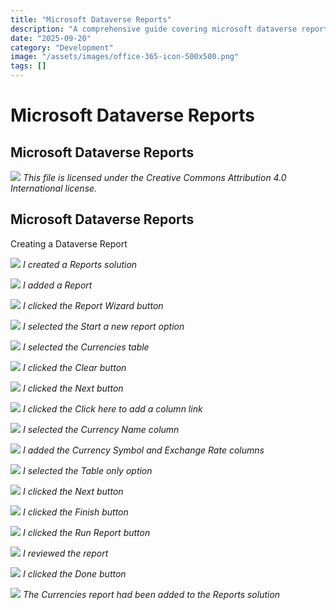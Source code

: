 ```yaml
---
title: "Microsoft Dataverse Reports"
description: "A comprehensive guide covering microsoft dataverse reports"
date: "2025-09-20"
category: "Development"
image: "/assets/images/office-365-icon-500x500.png"
tags: []
---
```


# Microsoft Dataverse Reports

## Microsoft Dataverse Reports

![](/assets/images/dataversereports/office-365-icon-500x500.png)
*This file is licensed under the Creative Commons Attribution 4.0 International license.*


## Microsoft Dataverse Reports

Creating a Dataverse Report

![](/assets/images/dataversereports/screenshot-2024-07-19-at-10.39.25am-2136x1101.png)
*I created a Reports solution*

![](/assets/images/dataversereports/screenshot-2024-07-19-at-10.39.51am-2136x708.png)
*I added a Report*

![](/assets/images/dataversereports/screenshot-2024-07-19-at-10.41.02am-2136x620.png)
*I clicked the Report Wizard button*

![](/assets/images/dataversereports/screenshot-2024-07-19-at-10.41.11am-2136x1030.png)
*I selected the Start a new report option*

![](/assets/images/dataversereports/screenshot-2024-07-19-at-10.41.30am-2136x976.png)
*I selected the Currencies table*

![](/assets/images/dataversereports/screenshot-2024-07-19-at-10.41.45am-2136x984.png)
*I clicked the Clear button*

![](/assets/images/dataversereports/screenshot-2024-07-19-at-10.41.56am-2136x992.png)
*I clicked the Next button*

![](/assets/images/dataversereports/screenshot-2024-07-19-at-10.42.08am-2136x966.png)
*I clicked the Click here to add a column link*

![](/assets/images/dataversereports/screenshot-2024-07-19-at-10.42.36am-2136x955.png)
*I selected the Currency Name column*

![](/assets/images/dataversereports/screenshot-2024-07-19-at-10.42.58am-2136x998.png)
*I added the Currency Symbol and Exchange Rate columns*

![](/assets/images/dataversereports/screenshot-2024-07-19-at-10.43.06am-2136x979.png)
*I selected the Table only option*

![](/assets/images/dataversereports/screenshot-2024-07-19-at-10.43.13am-2136x1001.png)
*I clicked the Next button*

![](/assets/images/dataversereports/screenshot-2024-07-19-at-10.43.26am-2136x953.png)
*I clicked the Finish button*

![](/assets/images/dataversereports/screenshot-2024-07-19-at-10.43.34am-2136x244.png)
*I clicked the Run Report button*

![](/assets/images/dataversereports/screenshot-2024-07-19-at-10.43.46am-2136x693.png)
*I reviewed the report*

![](/assets/images/dataversereports/screenshot-2024-07-19-at-10.44.00am-2136x770.png)
*I clicked the Done button*

![](/assets/images/dataversereports/screenshot-2024-07-19-at-10.44.13am-2136x567.png)
*The Currencies report had been added to the Reports solution*
